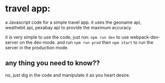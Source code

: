 # travel app:
 a Javascript code for a simple travel app.
 it uses the geoname api, weathebit api, pexabay api to provide the maximum accuracy.

 it is very simple to use the code, just run: `npm run dev` to use webpack-dev-server on the dev-mode.
 and run `npm run prod` then `npm start` to run the server in the production mode.

 ## any thing you need to know??
 no, just dig in the code and manipulate it as you heart desire.